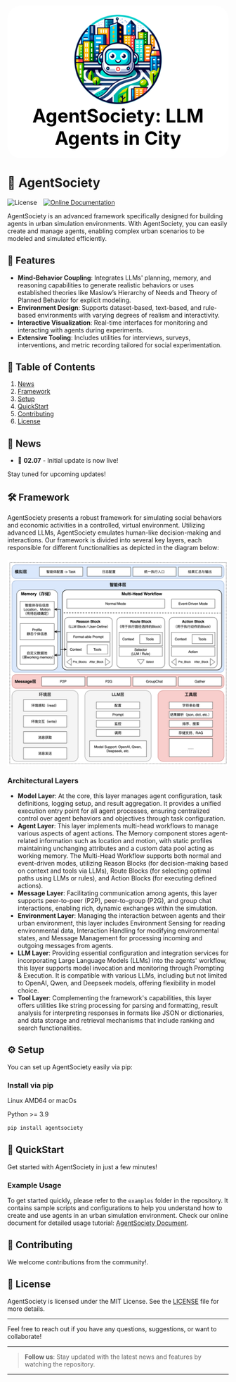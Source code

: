 

<div style="text-align: center; background-color: white; padding: 20px; border-radius: 30px;">
  <img src="./static/agentsociety_logo.png" alt="AgentSociety Logo" width="200" style="display: block; margin: 0 auto;">
  <h1 style="color: black; margin: 0; font-size: 3em;">AgentSociety: LLM Agents in City</h1>
</div>


# 🚀 AgentSociety
![License](https://img.shields.io/badge/license-MIT-green) &ensp;
[![Online Documentation](https://img.shields.io/badge/docs-online-blue)](https://agentsociety.readthedocs.io/en/latest/) &ensp;


AgentSociety is an advanced framework specifically designed for building agents in urban simulation environments. With AgentSociety, you can easily create and manage agents, enabling complex urban scenarios to be modeled and simulated efficiently.

## 🌟 Features
- **Mind-Behavior Coupling**: Integrates LLMs' planning, memory, and reasoning capabilities to generate realistic behaviors or uses established theories like Maslow’s Hierarchy of Needs and Theory of Planned Behavior for explicit modeling.
- **Environment Design**: Supports dataset-based, text-based, and rule-based environments with varying degrees of realism and interactivity.
- **Interactive Visualization**: Real-time interfaces for monitoring and interacting with agents during experiments.
- **Extensive Tooling**: Includes utilities for interviews, surveys, interventions, and metric recording tailored for social experimentation.

## 📑 Table of Contents

1. [News](#news)
2. [Framework](#framework)
3. [Setup](#setup)
4. [QuickStart](#quickstart)
5. [Contributing](#contributing)
6. [License](#license)

<a id="news"></a>
## 📰 News

- 📢 **02.07** - Initial update is now live!

Stay tuned for upcoming updates!

<a id="framework"></a>
## 🛠️ Framework

AgentSociety presents a robust framework for simulating social behaviors and economic activities in a controlled, virtual environment. 
Utilizing advanced LLMs, AgentSociety emulates human-like decision-making and interactions. 
Our framework is divided into several key layers, each responsible for different functionalities as depicted in the diagram below:

<img src="./static/framework.png" alt="AgentSociety Framework Overview" width="600" style="display: block; margin: 20px auto;">

### Architectural Layers
- **Model Layer**: At the core, this layer manages agent configuration, task definitions, logging setup, and result aggregation. It provides a unified execution entry point for all agent processes, ensuring centralized control over agent behaviors and objectives through task configuration.
- **Agent Layer**: This layer implements multi-head workflows to manage various aspects of agent actions. The Memory component stores agent-related information such as location and motion, with static profiles maintaining unchanging attributes and a custom data pool acting as working memory. The Multi-Head Workflow supports both normal and event-driven modes, utilizing Reason Blocks (for decision-making based on context and tools via LLMs), Route Blocks (for selecting optimal paths using LLMs or rules), and Action Blocks (for executing defined actions).
- **Message Layer**: Facilitating communication among agents, this layer supports peer-to-peer (P2P), peer-to-group (P2G), and group chat interactions, enabling rich, dynamic exchanges within the simulation.
- **Environment Layer**: Managing the interaction between agents and their urban environment, this layer includes Environment Sensing for reading environmental data, Interaction Handling for modifying environmental states, and Message Management for processing incoming and outgoing messages from agents.
- **LLM Layer**: Providing essential configuration and integration services for incorporating Large Language Models (LLMs) into the agents' workflow, this layer supports model invocation and monitoring through Prompting & Execution. It is compatible with various LLMs, including but not limited to OpenAI, Qwen, and Deepseek models, offering flexibility in model choice.
- **Tool Layer**: Complementing the framework's capabilities, this layer offers utilities like string processing for parsing and formatting, result analysis for interpreting responses in formats like JSON or dictionaries, and data storage and retrieval mechanisms that include ranking and search functionalities.

<a id="setup"></a>
## ⚙️ Setup

You can set up AgentSociety easily via pip:

### Install via pip

Linux AMD64 or macOs

Python >= 3.9

```bash
pip install agentsociety
```

<a id="quickstart"></a>
## 🚀 QuickStart

Get started with AgentSociety in just a few minutes!

### Example Usage
To get started quickly, please refer to the `examples` folder in the repository. It contains sample scripts and configurations to help you understand how to create and use agents in an urban simulation environment.
Check our online document for detailed usage tutorial: [AgentSociety Document](https://agentsociety.readthedocs.io/en/latest/01-quick-start.html).

<a id="contributing"></a>
## 🤝 Contributing
We welcome contributions from the community!.

<a id="license"></a>
## 📄 License

AgentSociety is licensed under the MIT License. See the [LICENSE](LICENSE) file for more details.

---

Feel free to reach out if you have any questions, suggestions, or want to collaborate!

---

> **Follow us**: Stay updated with the latest news and features by watching the repository.

---

